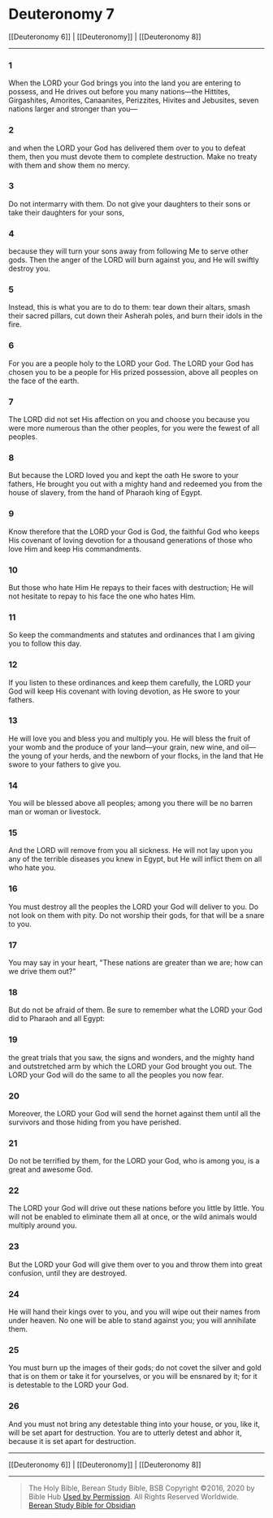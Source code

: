 # Deuteronomy 7

[[Deuteronomy 6]] | [[Deuteronomy]] | [[Deuteronomy 8]]

---

### 1
When the LORD your God brings you into the land you are entering to possess, and He drives out before you many nations—the Hittites, Girgashites, Amorites, Canaanites, Perizzites, Hivites and Jebusites, seven nations larger and stronger than you—

### 2
and when the LORD your God has delivered them over to you to defeat them, then you must devote them to complete destruction. Make no treaty with them and show them no mercy.

### 3
Do not intermarry with them. Do not give your daughters to their sons or take their daughters for your sons,

### 4
because they will turn your sons away from following Me to serve other gods. Then the anger of the LORD will burn against you, and He will swiftly destroy you.

### 5
Instead, this is what you are to do to them: tear down their altars, smash their sacred pillars, cut down their Asherah poles, and burn their idols in the fire.

### 6
For you are a people holy to the LORD your God. The LORD your God has chosen you to be a people for His prized possession, above all peoples on the face of the earth.

### 7
The LORD did not set His affection on you and choose you because you were more numerous than the other peoples, for you were the fewest of all peoples.

### 8
But because the LORD loved you and kept the oath He swore to your fathers, He brought you out with a mighty hand and redeemed you from the house of slavery, from the hand of Pharaoh king of Egypt.

### 9
Know therefore that the LORD your God is God, the faithful God who keeps His covenant of loving devotion for a thousand generations of those who love Him and keep His commandments.

### 10
But those who hate Him He repays to their faces with destruction; He will not hesitate to repay to his face the one who hates Him.

### 11
So keep the commandments and statutes and ordinances that I am giving you to follow this day.

### 12
If you listen to these ordinances and keep them carefully, the LORD your God will keep His covenant with loving devotion, as He swore to your fathers.

### 13
He will love you and bless you and multiply you. He will bless the fruit of your womb and the produce of your land—your grain, new wine, and oil—the young of your herds, and the newborn of your flocks, in the land that He swore to your fathers to give you.

### 14
You will be blessed above all peoples; among you there will be no barren man or woman or livestock.

### 15
And the LORD will remove from you all sickness. He will not lay upon you any of the terrible diseases you knew in Egypt, but He will inflict them on all who hate you.

### 16
You must destroy all the peoples the LORD your God will deliver to you. Do not look on them with pity. Do not worship their gods, for that will be a snare to you.

### 17
You may say in your heart, "These nations are greater than we are; how can we drive them out?"

### 18
But do not be afraid of them. Be sure to remember what the LORD your God did to Pharaoh and all Egypt:

### 19
the great trials that you saw, the signs and wonders, and the mighty hand and outstretched arm by which the LORD your God brought you out. The LORD your God will do the same to all the peoples you now fear.

### 20
Moreover, the LORD your God will send the hornet against them until all the survivors and those hiding from you have perished.

### 21
Do not be terrified by them, for the LORD your God, who is among you, is a great and awesome God.

### 22
The LORD your God will drive out these nations before you little by little. You will not be enabled to eliminate them all at once, or the wild animals would multiply around you.

### 23
But the LORD your God will give them over to you and throw them into great confusion, until they are destroyed.

### 24
He will hand their kings over to you, and you will wipe out their names from under heaven. No one will be able to stand against you; you will annihilate them.

### 25
You must burn up the images of their gods; do not covet the silver and gold that is on them or take it for yourselves, or you will be ensnared by it; for it is detestable to the LORD your God.

### 26
And you must not bring any detestable thing into your house, or you, like it, will be set apart for destruction. You are to utterly detest and abhor it, because it is set apart for destruction.

---

[[Deuteronomy 6]] | [[Deuteronomy]] | [[Deuteronomy 8]]

---

> The Holy Bible, Berean Study Bible, BSB
> Copyright &copy;2016, 2020 by Bible Hub
> [Used by Permission](https://berean.bible/terms.htm). All Rights Reserved Worldwide.
> [Berean Study Bible for Obsidian](https://github.com/gapmiss/berean-study-bible-for-obsidian)</small>

